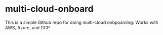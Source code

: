 # multi-cloud-onboard
This is a simple Github repo for doing multi-cloud onbpoarding: Works with AWS, Azure, and GCP
